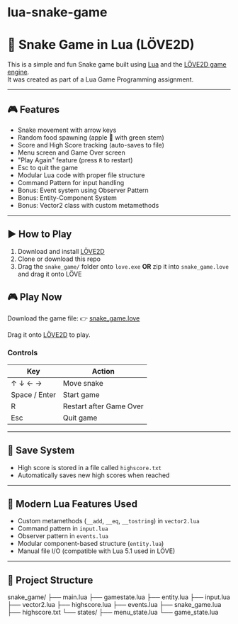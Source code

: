 # lua-snake-game
# 🐍 Snake Game in Lua (LÖVE2D)

This is a simple and fun Snake game built using [Lua](https://www.lua.org/) and the [LÖVE2D game engine](https://love2d.org/).  
It was created as part of a Lua Game Programming assignment.

---

## 🎮 Features

- Snake movement with arrow keys
- Random food spawning (apple 🍎 with green stem)
- Score and High Score tracking (auto-saves to file)
- Menu screen and Game Over screen
- "Play Again" feature (press `R` to restart)
- Esc to quit the game
- Modular Lua code with proper file structure
- Command Pattern for input handling
- Bonus: Event system using Observer Pattern
- Bonus: Entity-Component System
- Bonus: Vector2 class with custom metamethods

---

## ▶️ How to Play

1. Download and install [LÖVE2D](https://love2d.org/)
2. Clone or download this repo
3. Drag the `snake_game/` folder onto `love.exe` **OR** zip it into `snake_game.love` and drag it onto LÖVE

## 🎮 Play Now

Download the game file:
👉 [snake_game.love](snake_game.love.zip)

Drag it onto [LÖVE2D](https://love2d.org/) to play.

### Controls

| Key | Action               |
|-----|----------------------|
| ↑ ↓ ← → | Move snake         |
| Space / Enter | Start game        |
| R   | Restart after Game Over |
| Esc | Quit game            |

---

## 💾 Save System

- High score is stored in a file called `highscore.txt`
- Automatically saves new high scores when reached

---

## 🧠 Modern Lua Features Used

- Custom metamethods (`__add`, `__eq`, `__tostring`) in `vector2.lua`
- Command pattern in `input.lua`
- Observer pattern in `events.lua`
- Modular component-based structure (`entity.lua`)
- Manual file I/O (compatible with Lua 5.1 used in LÖVE)

---

## 📁 Project Structure
snake_game/
├── main.lua
├── gamestate.lua
├── entity.lua
├── input.lua
├── vector2.lua
├── highscore.lua
├── events.lua
├── snake_game.lua
├── highscore.txt 
└── states/
    ├── menu_state.lua
    └── game_state.lua

